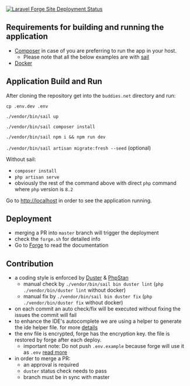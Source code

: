[![Laravel Forge Site Deployment Status](https://img.shields.io/endpoint?url=https%3A%2F%2Fforge.laravel.com%2Fsite-badges%2F5e07ebc0-3188-41e4-b66f-e5bbf3131a7b%3Fdate%3D1%26commit%3D1&style=flat-square)](https://forge.laravel.com/servers/741292/sites/2186960)
## Requirements for building and running the application

- [Composer](https://getcomposer.org/download/) in case of you are preferring to run the app in your host. 
  - Please note that all the below examples are with [sail](https://laravel.com/docs/10.x/sail)
- [Docker](https://docs.docker.com/get-docker/)

## Application Build and Run

After cloning the repository get into the `buddies.net` directory and run:

`cp .env.dev .env`

`./vendor/bin/sail up`

`./vendor/bin/sail composer install`

`./vendor/bin/sail npm i && npm run dev`

`./vendor/bin/sail artisan migrate:fresh --seed` (optional)

Without sail:
 - `composer install`
 - `php artisan serve`
 - obviously the rest of the command above with direct `php` command where `php` version is `8.2`

Go to [http://localhost](http://localhost) in order to see the application running.

## Deployment
- merging a PR into `master` branch will trigger the deployment
- check the `forge.sh` for detailed info
- Go to [Forge](https://forge.laravel.com/docs/introduction.html) to read the documentation 

## Contribution
- a coding style is enforced by [Duster](https://github.com/tighten/duster) & [PhpStan](https://phpstan.org/writing-php-code/phpdocs-basics)
  - manual check by `./vendor/bin/sail bin duster lint` (`php ./vendor/bin/duster lint` without docker)
  - manual fix by `./vendor/bin/sail bin duster fix` (`php ./vendor/bin/duster fix` without docker)
- on each commit an auto check/fix will be executed without fixing the issues the commit will fail
- to enhance the IDE's autocomplete we are using a helper to generate the ide helper file. for more [details](https://github.com/barryvdh/laravel-ide-helper)
- the env file is encrypted, forge has the encryption key. the file is restored by forge after each deploy.
    - important note: Do not push `.env.example` because forge will use it as `.env` [read more](https://forge.laravel.com/docs/sites/deployments.html)
- in order to merge a PR:
  - an approval is required
  - `duster` status check needs to pass
  - branch must be in sync with master




